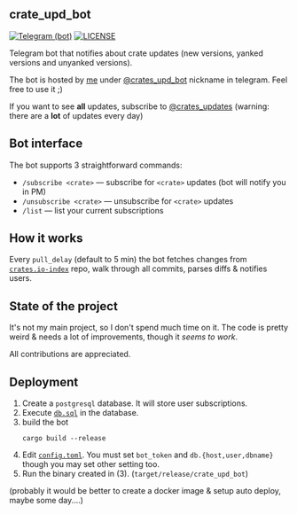 ## crate_upd_bot

<!--
[![CI status](https://github.com/WaffleLapkin/crate_upd_bot/workflows/Continuous%20integration/badge.svg)](https://github.com/WaffleLapkin/crate_upd_bot/actions)
-->
[![Telegram (bot)](https://img.shields.io/badge/bot-@crates_upd_bot-9cf?logo=telegram)](https://t.me/crates_upd_bot)
[![LICENSE](https://img.shields.io/badge/license-MIT-blue.svg)](./LICENSE)

Telegram bot that notifies about crate updates (new versions, yanked versions and unyanked versions).

The bot is hosted by [me] under [@crates_upd_bot][bot-nick] nickname in telegram. Feel free to use it ;)

If you want to see **all** updates, subscribe to [@crates_updates][all] (warning: there are a **lot** of updates every day) 

[me]: https://t.me/wafflelapkin
[bot-nick]: https://t.me/crates_upd_bot 
[all]: https://t.me/crates_updates

## Bot interface

The bot supports 3 straightforward commands:
- `/subscribe <crate>` — subscribe for `<crate>` updates (bot will notify you in PM)
- `/unsubscribe <crate>` — unsubscribe for `<crate>` updates
- `/list` — list your current subscriptions

## How it works

Every `pull_delay` (default to 5 min) the bot fetches changes from [`crates.io-index`][index-repo] repo, walk through 
all commits, parses diffs & notifies users.

[index-repo]: https://github.com/rust-lang/crates.io-index.git

## State of the project

It's not my main project, so I don't spend much time on it. The code is pretty weird & 
needs a lot of improvements, though it _seems to work_.

All contributions are appreciated.

## Deployment

1. Create a `postgresql` database. It will store user subscriptions.
1. Execute [`db.sql`](./db.sql) in the database.
1. build the bot
   ```console
   cargo build --release
   ```
1. Edit [`config.toml`](./config.toml). You must set `bot_token` and `db.{host,user,dbname}` though you may set other setting too.
1. Run the binary created in (3). (`target/release/crate_upd_bot`)

(probably it would be better to create a docker image & setup auto deploy, maybe some day....)  


